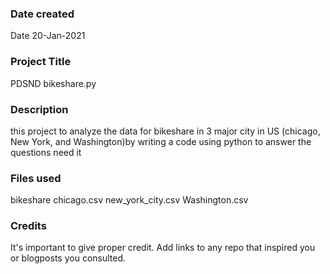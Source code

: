 ### Date created
Date 20-Jan-2021

### Project Title
PDSND bikeshare.py
### Description
this project to analyze the data for bikeshare in 3 major city in US (chicago, New York, and Washington)by writing a code using python to answer the questions need it
### Files used
bikeshare
chicago.csv
new_york_city.csv
Washington.csv

### Credits
It's important to give proper credit. Add links to any repo that inspired you or blogposts you consulted.
